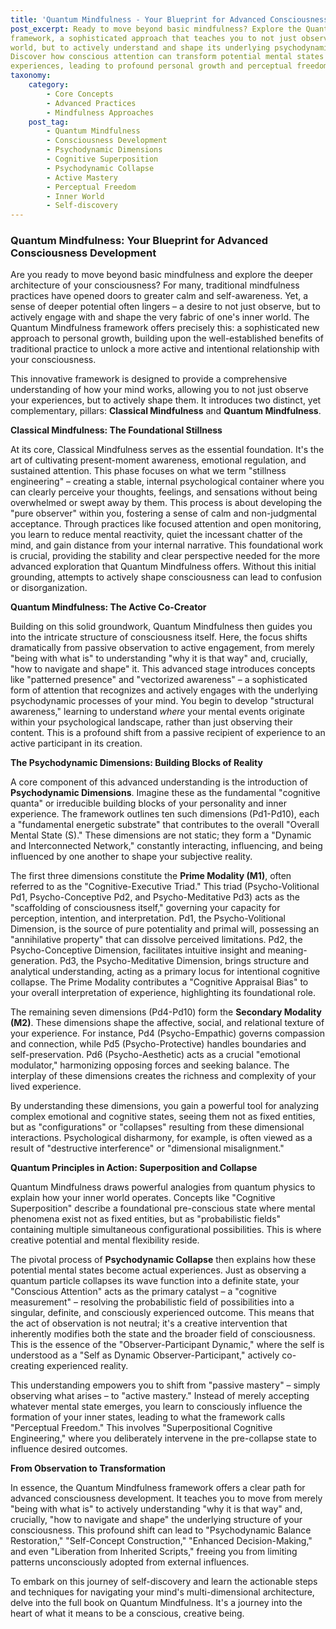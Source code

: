 ```yaml
---
title: 'Quantum Mindfulness - Your Blueprint for Advanced Consciousness Development'
post_excerpt: Ready to move beyond basic mindfulness? Explore the Quantum Mindfulness
framework, a sophisticated approach that teaches you to not just observe your inner
world, but to actively understand and shape its underlying psychodynamic architecture.
Discover how conscious attention can transform potential mental states into actualized
experiences, leading to profound personal growth and perceptual freedom.
taxonomy:
    category:
        - Core Concepts
        - Advanced Practices
        - Mindfulness Approaches
    post_tag:
        - Quantum Mindfulness
        - Consciousness Development
        - Psychodynamic Dimensions
        - Cognitive Superposition
        - Psychodynamic Collapse
        - Active Mastery
        - Perceptual Freedom
        - Inner World
        - Self-discovery
---
```

### Quantum Mindfulness: Your Blueprint for Advanced Consciousness Development

Are you ready to move beyond basic mindfulness and explore the deeper architecture of your consciousness? For many, traditional mindfulness practices have opened doors to greater calm and self-awareness. Yet, a sense of deeper potential often lingers – a desire to not just observe, but to actively engage with and shape the very fabric of one's inner world. The Quantum Mindfulness framework offers precisely this: a sophisticated new approach to personal growth, building upon the well-established benefits of traditional practice to unlock a more active and intentional relationship with your consciousness.

This innovative framework is designed to provide a comprehensive understanding of how your mind works, allowing you to not just observe your experiences, but to actively shape them. It introduces two distinct, yet complementary, pillars: **Classical Mindfulness** and **Quantum Mindfulness**.

**Classical Mindfulness: The Foundational Stillness**

At its core, Classical Mindfulness serves as the essential foundation. It's the art of cultivating present-moment awareness, emotional regulation, and sustained attention. This phase focuses on what we term "stillness engineering" – creating a stable, internal psychological container where you can clearly perceive your thoughts, feelings, and sensations without being overwhelmed or swept away by them. This process is about developing the "pure observer" within you, fostering a sense of calm and non-judgmental acceptance. Through practices like focused attention and open monitoring, you learn to reduce mental reactivity, quiet the incessant chatter of the mind, and gain distance from your internal narrative. This foundational work is crucial, providing the stability and clear perspective needed for the more advanced exploration that Quantum Mindfulness offers. Without this initial grounding, attempts to actively shape consciousness can lead to confusion or disorganization.

**Quantum Mindfulness: The Active Co-Creator**

Building on this solid groundwork, Quantum Mindfulness then guides you into the intricate structure of consciousness itself. Here, the focus shifts dramatically from passive observation to active engagement, from merely "being with what is" to understanding "why it is that way" and, crucially, "how to navigate and shape" it. This advanced stage introduces concepts like "patterned presence" and "vectorized awareness" – a sophisticated form of attention that recognizes and actively engages with the underlying psychodynamic processes of your mind. You begin to develop "structural awareness," learning to understand *where* your mental events originate within your psychological landscape, rather than just observing their content. This is a profound shift from a passive recipient of experience to an active participant in its creation.

**The Psychodynamic Dimensions: Building Blocks of Reality**

A core component of this advanced understanding is the introduction of **Psychodynamic Dimensions**. Imagine these as the fundamental "cognitive quanta" or irreducible building blocks of your personality and inner experience. The framework outlines ten such dimensions (Pd1-Pd10), each a "fundamental energetic substrate" that contributes to the overall "Overall Mental State (S)." These dimensions are not static; they form a "Dynamic and Interconnected Network," constantly interacting, influencing, and being influenced by one another to shape your subjective reality.

The first three dimensions constitute the **Prime Modality (M1)**, often referred to as the "Cognitive-Executive Triad." This triad (Psycho-Volitional Pd1, Psycho-Conceptive Pd2, and Psycho-Meditative Pd3) acts as the "scaffolding of consciousness itself," governing your capacity for perception, intention, and interpretation. Pd1, the Psycho-Volitional Dimension, is the source of pure potentiality and primal will, possessing an "annihilative property" that can dissolve perceived limitations. Pd2, the Psycho-Conceptive Dimension, facilitates intuitive insight and meaning-generation. Pd3, the Psycho-Meditative Dimension, brings structure and analytical understanding, acting as a primary locus for intentional cognitive collapse. The Prime Modality contributes a "Cognitive Appraisal Bias" to your overall interpretation of experience, highlighting its foundational role.

The remaining seven dimensions (Pd4-Pd10) form the **Secondary Modality (M2)**. These dimensions shape the affective, social, and relational texture of your experience. For instance, Pd4 (Psycho-Empathic) governs compassion and connection, while Pd5 (Psycho-Protective) handles boundaries and self-preservation. Pd6 (Psycho-Aesthetic) acts as a crucial "emotional modulator," harmonizing opposing forces and seeking balance. The interplay of these dimensions creates the richness and complexity of your lived experience.

By understanding these dimensions, you gain a powerful tool for analyzing complex emotional and cognitive states, seeing them not as fixed entities, but as "configurations" or "collapses" resulting from these dimensional interactions. Psychological disharmony, for example, is often viewed as a result of "destructive interference" or "dimensional misalignment."

**Quantum Principles in Action: Superposition and Collapse**

Quantum Mindfulness draws powerful analogies from quantum physics to explain how your inner world operates. Concepts like "Cognitive Superposition" describe a foundational pre-conscious state where mental phenomena exist not as fixed entities, but as "probabilistic fields" containing multiple simultaneous configurational possibilities. This is where creative potential and mental flexibility reside.

The pivotal process of **Psychodynamic Collapse** then explains how these potential mental states become actual experiences. Just as observing a quantum particle collapses its wave function into a definite state, your "Conscious Attention" acts as the primary catalyst – a "cognitive measurement" – resolving the probabilistic field of possibilities into a singular, definite, and consciously experienced outcome. This means that the act of observation is not neutral; it's a creative intervention that inherently modifies both the state and the broader field of consciousness. This is the essence of the "Observer-Participant Dynamic," where the self is understood as a "Self as Dynamic Observer-Participant," actively co-creating experienced reality.

This understanding empowers you to shift from "passive mastery" – simply observing what arises – to "active mastery." Instead of merely accepting whatever mental state emerges, you learn to consciously influence the formation of your inner states, leading to what the framework calls "Perceptual Freedom." This involves "Superpositional Cognitive Engineering," where you deliberately intervene in the pre-collapse state to influence desired outcomes.

**From Observation to Transformation**

In essence, the Quantum Mindfulness framework offers a clear path for advanced consciousness development. It teaches you to move from merely "being with what is" to actively understanding "why it is that way" and, crucially, "how to navigate and shape" the underlying structure of your consciousness. This profound shift can lead to "Psychodynamic Balance Restoration," "Self-Concept Construction," "Enhanced Decision-Making," and even "Liberation from Inherited Scripts," freeing you from limiting patterns unconsciously adopted from external influences.

To embark on this journey of self-discovery and learn the actionable steps and techniques for navigating your mind's multi-dimensional architecture, delve into the full book on Quantum Mindfulness. It's a journey into the heart of what it means to be a conscious, creative being.